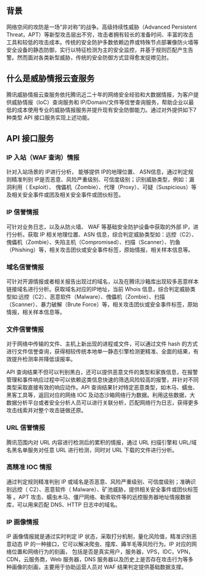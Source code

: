 ## 背景
网络空间的攻防是一场“非对称”的战争。高级持续性威胁（Advanced Persistent Threat，APT）等新型攻击层出不穷，攻击者拥有较长的准备时间、丰富的攻击工具和较低的攻击成本。传统的安全防护多数依赖边界或特殊节点部署像防火墙等安全设备的静态防御，实行以特征检测为主的安全监控，并基于规则匹配产生告警。然而面对各类新型威胁，传统的安全防御方式显得愈发捉襟见肘。

## 什么是威胁情报云查服务
腾讯威胁情报云查服务依托腾讯近二十年的网络安全经验和大数据情报，为客户提供威胁情报（IoC）查询服务和 IP/Domain/文件等信誉查询服务，帮助企业以最低的成本使用专业的威胁情报服务并提升现有安全防御能力。通过对外提供如下7种类型 API 接口服务实现上述功能。


## API 接口服务

### IP 入站（WAF 查询）情报
针对入站场景的 IP进行分析， 能够提供 IP的地理位置、 ASN信息，通过判定规则精准判别 IP是否恶意、风险严重级别、可信度级别；识别威胁类型，例如：漏洞利用（ Exploit）、 傀儡机（Zombie）、代理（Proxy）、可疑（Suspicious）等及相关安全事件或团及相关安全事件或团伙标签。

### IP 信誉情报
可针对业务日志，以及从防火墙、 WAF 等基础安全防护设备中获取的外部 IP，进行分析。获取 IP 相关地理位置、ASN 信息，综合判定威胁类型如：远控（C2）、傀儡机（Zombie）、失陷主机（Compromised）、扫描（Scanner）、钓鱼（Phishing）等，相关攻击团伙或安全事件标签，原始情报，相关样本信息等。

### 域名信誉情报
可针对开源情报或者相关报告出现过的域名，以及在腾讯沙箱库出现较多恶意样本链接域名进行分析。获取域名对应的IP地址，当前 Whois 信息，综合判定威胁类型如:远控（C2）、恶意软件（Malware）、傀儡机（Zombie）、扫描（Scanner）、暴力破解（Brute Force）等，相关攻击团伙或安全事件标签，原始情报，相关样本信息等。

### 文件信誉情报
对于网络中传输的文件、主机上新出现的进程或文件，可以通过文件 hash 的方式进行文件信誉查询，获得相较传统本地单一静态引擎检测更精准、全面的结果，有效提升检测率并降低误报率。

API 查询结果不但可以判别黑白，还可以提供恶意文件的类型和家族信息，在报警管理和事件响应过程中可以依赖这类信息快速的筛选风险较高的报警，并针对不同类型采取直接有效的响应动作。API 查询结果针对特定恶意类型，如木马、蠕虫、黑客工具等，返回对应的网络 IOC 及动态沙箱网络行为数据。利用这些数据，大数据分析平台或者安全分析人员可以进行关联分析，匹配网络行为日志，获得更多攻击线索并对整个攻击链做还原。

### URL 信誉情报
腾讯范围内对 URL 内容进行检测后的累积的情报，通过 URL 扫描引擎和 URL/域名黑名单服务对任意 URL 进行检测，同时对 URL 下载的文件进行分析。


### 高精准 IOC 情报
通过判定规则精准判别 IP 或域名是否恶意、风险严重级别、可信度级别；准确识别远控（ C2）、恶意软件（ Malware）、矿池威胁，提供相关安全事件或团伙标签等 。APT 攻击、蠕虫木马、僵尸网络、勒索软件等的远控服务器地址情报数据库，可以用来匹配 DNS、HTTP 日志中的域名。

### IP 画像情报
IP 画像情报就是通过实时判定 IP 状态，采取打分机制，量化风险值，精准识别恶意动态 IP 的一种接口，它可以解决爬虫、撞库、薅羊毛等风险行为。IP 对应的网络位置和网络行为的刻画， 包括是否是真实用户，服务器，VPS，IDC，VPN，CDN，云服务商，Web 服务器，DNS 服务器以及历史上是否存在攻击行为等多种画像的刻画，主要用于协助运营人员对 WAF 结果判定提供基础数据支撑。
